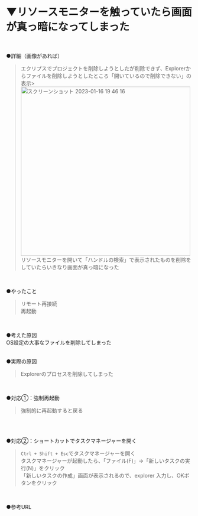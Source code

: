 # ▼リソースモニターを触っていたら画面が真っ暗になってしまった<br>
<br>

●詳細（画像があれば）<br>
>エクリプスでプロジェクトを削除しようとしたが削除できず、Explorerからファイルを削除しようとしたところ「開いているので削除できない」の表示><br>
><img width="458" alt="スクリーンショット 2023-01-16 19 46 16" src="https://user-images.githubusercontent.com/81621944/212660146-3d0386f6-9f63-4335-8e31-f46c2995287f.png"><br>
>リソースモニターを開いて「ハンドルの検索」で表示されたものを削除をしていたらいきなり画面が真っ暗になった<br>
<br>

●やったこと<br>
>リモート再接続<br>
>再起動<br>
<br>

●考えた原因<br>
OS設定の大事なファイルを削除してしまった<br>
<br>

●実際の原因<br>
>Explorerのプロセスを削除してしまった<br>
<br>

●対応①：強制再起動<br>
>強制的に再起動すると戻る<br>
<br>
<br>

●対応②：ショートカットでタスクマネージャーを開く<br>
>`Ctrl + Shift + Esc`でタスクマネージャーを開く<br>
>タスクマネージャーが起動したら、「ファイル(F)」→「新しいタスクの実行(N)」をクリック<br>
>「新しいタスクの作成」画面が表示されるので、explorer 入力し、OKボタンをクリック<br>
<br>


●参考URL<br>
<br>
<br>
